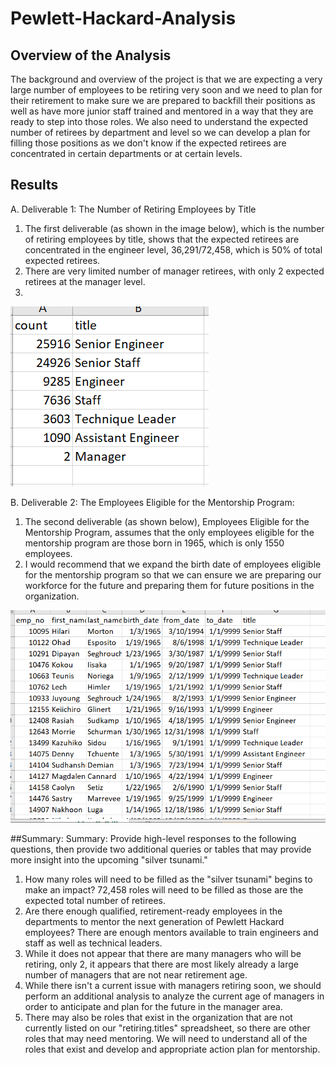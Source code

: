 # Pewlett-Hackard-Analysis
## Overview of the Analysis
The background and overview of the project is that we are expecting a very large number of employees to be retiring very soon and we need to plan for their retirement to make sure we are prepared to backfill their positions as well as have more junior staff trained and mentored in a way that they are ready to step into those roles.  We also need to understand the expected number of retirees by department and level so we can develop a plan for filling those positions as we don't know if the expected retirees are concentrated in certain departments or at certain levels.  
## Results

A.  Deliverable 1:  The Number of Retiring Employees by Title
1.  The first deliverable (as shown in the image below), which is the number of retiring employees by title, shows that the expected retirees are concentrated in the engineer level, 36,291/72,458, which is 50% of total expected retirees.
2.  There are very limited number of manager retirees, with only 2 expected retirees at the manager level.
3. 

![image_name](https://github.com/jessicameyer23/Pewlett-Hackard-Analysis/blob/main/retiringtitles.png)





B.  Deliverable 2:  The Employees Eligible for the Mentorship Program:
1.  The second deliverable (as shown below), Employees Eligible for the Mentorship Program, assumes that the only employees eligible for the mentorship program are those born in 1965, which is only 1550 employees. 
2.  I would recommend that we expand the birth date of employees eligible for the mentorship program so that we can ensure we are preparing our workforce for the future and preparing them for future positions in the organization.  





![image_name](https://github.com/jessicameyer23/Pewlett-Hackard-Analysis/blob/main/mentorshipeligibility.png)

##Summary:
Summary: Provide high-level responses to the following questions, then provide two additional queries or tables that may provide more insight into the upcoming "silver tsunami."
1. How many roles will need to be filled as the "silver tsunami" begins to make an impact?  72,458 roles will need to be filled as those are the expected total number of retirees.  
2.  Are there enough qualified, retirement-ready employees in the departments to mentor the next generation of Pewlett Hackard employees?  There are enough mentors available to train engineers and staff as well as technical leaders.
3.  While it does not appear that there are many managers who will be retiring, only 2, it appears that there are most likely already a large number of managers that are not near retirement age.  
4.  While there isn't a current issue with managers retiring soon, we should perform an additional analysis to analyze the current age of managers in order to anticipate and plan for the future in the manager area.  
5.  There may also be roles that exist in the organization that are not currently listed on our "retiring.titles" spreadsheet, so there are other roles that may need mentoring.  We will need to understand all of the roles that exist and develop and appropriate action plan for mentorship.
